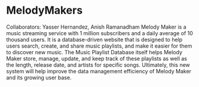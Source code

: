 # MelodyMakers

Collaborators: Yasser Hernandez, Anish Ramanadham
Melody Maker is a music streaming service with 1 million subscribers and a daily average of 10 thousand users. It is a database-driven website that is designed to help users search, create, and share music playlists, and make it easier for them to discover new music. The Music Playlist Database itself helps Melody Maker store, manage, update, and keep track of these playlists as well as the length, release date, and artists for specific songs. Ultimately, this new system will help improve the data management efficiency of Melody Maker and its growing user base.
